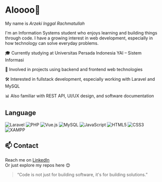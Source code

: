 # Aloooo👋 
My name is *Arzeki Inggal Rachmatullah*

I'm an Information Systems student who enjoys learning and building things through code. I have a growing interest in web development, especially in how technology can solve everyday problems. 

🎓 Currently studying at Universitas Persada Indonesia YAI – Sistem Informasi 

💼 Involved in projects using backend and frontend web technologies

🛠️ Interested in fullstack development, especially working with Laravel and MySQL

📊 Also familiar with REST API, UI/UX design, and software documentation

## Language

![Laravel](https://img.shields.io/badge/Laravel-FF2D20?style=flat&logo=laravel&logoColor=white)
![PHP](https://img.shields.io/badge/PHP-777BB4?style=flat&logo=php&logoColor=white)
![Vue.js](https://img.shields.io/badge/Vue.js-4FC08D?style=flat&logo=vue.js&logoColor=white)
![MySQL](https://img.shields.io/badge/MySQL-00758F?style=flat&logo=mysql&logoColor=white)
![JavaScript](https://img.shields.io/badge/JavaScript-F7DF1E?style=flat&logo=javascript&logoColor=black)
![HTML5](https://img.shields.io/badge/HTML5-E34F26?style=flat&logo=html5&logoColor=white)
![CSS3](https://img.shields.io/badge/CSS3-1572B6?style=flat&logo=css3&logoColor=white)
![XAMPP](https://img.shields.io/badge/XAMPP-FB7A24?style=flat&logo=xampp&logoColor=white)

## 📫 Contact

Reach me on [LinkedIn](https://www.linkedin.com/in/arzekiir/)  
Or just explore my repos here 😊

> “Code is not just for building software, it's for building solutions.”
